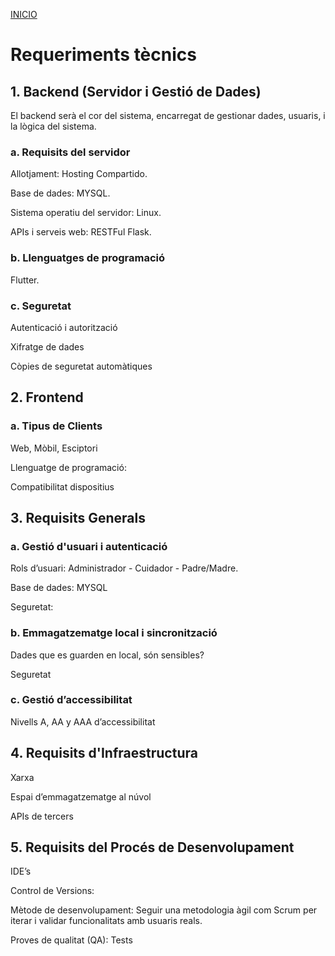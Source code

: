[INICIO](README.md)

# Requeriments tècnics

## 1. Backend (Servidor i Gestió de Dades)
El backend serà el cor del sistema, encarregat de gestionar dades, usuaris, i la lògica del sistema.

### a. Requisits del servidor
Allotjament: Hosting Compartido.

Base de dades: MYSQL.

Sistema operatiu del servidor: Linux.

APIs i serveis web: RESTFul Flask.

### b. Llenguatges de programació
Flutter.

### c. Seguretat
Autenticació i autorització

Xifratge de dades

Còpies de seguretat automàtiques

## 2. Frontend
### a. Tipus de Clients
Web, Mòbil, Esciptori

Llenguatge de programació:

Compatibilitat dispositius

## 3. Requisits Generals
### a. Gestió d'usuari i autenticació
Rols d’usuari: Administrador - Cuidador - Padre/Madre.

Base de dades: MYSQL

Seguretat: 

### b. Emmagatzematge local i sincronització
Dades que es guarden en local, són sensibles?

Seguretat

### c. Gestió d’accessibilitat
Nivells A, AA y AAA d’accessibilitat

## 4. Requisits d'Infraestructura
Xarxa

Espai d’emmagatzematge al núvol

APIs de tercers

## 5. Requisits del Procés de Desenvolupament
IDE’s

Control de Versions:

Mètode de desenvolupament: Seguir una metodologia àgil com Scrum per iterar i validar funcionalitats amb usuaris reals.

Proves de qualitat (QA): Tests

